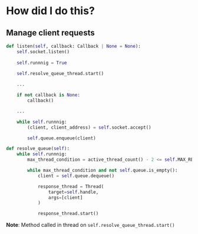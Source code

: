 # How did I do this? 

## Manage client requests
```python
def listen(self, callback: Callback | None = None):
    self.socket.listen()
    
    self.runnnig = True
    
    self.resolve_queue_thread.start()

    ...

    if not callback is None:
        callback() 

    ...

    while self.runnnig:
        (client, client_address) = self.socket.accept()

        self.queue.enqueue(client)
```

```python
def resolve_queue(self):
    while self.runnnig:
        max_thread_condition = active_thread_count() - 2 <= self.MAX_RESPONSE_THREAD

        while max_thread_condition and not self.queue.is_empty():
            client = self.queue.dequeue()

            response_thread = Thread(
                target=self.handle, 
                args=[client]
            )

            response_thread.start()
```
**Note**: Method called in thread on `self.resolve_queue_thread.start()`